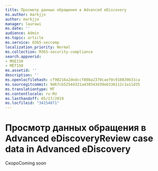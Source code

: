 ```yaml
---
title: Просмотр данных обращения в Advanced eDiscovery
ms.author: markjjo
author: markjjo
manager: laurawi
ms.date: ''
audience: Admin
ms.topic: article
ms.service: O365-seccomp
localization_priority: Normal
ms.collection: M365-security-compliance
search.appverid:
- MOE150
- MET150
ms.assetid: ''
description: ''
ms.openlocfilehash: cf90216a2dedccf80ba2370caef0c910839b31ca
ms.sourcegitcommit: 9d67cb52544321a430343d39eb336112c1a11d35
ms.translationtype: MT
ms.contentlocale: ru-RU
ms.lasthandoff: 05/17/2019
ms.locfileid: "34154871"
---
```

# <a name="review-case-data-in-advanced-ediscovery"></a><span data-ttu-id="502b8-102">Просмотр данных обращения в Advanced eDiscovery</span><span class="sxs-lookup"><span data-stu-id="502b8-102">Review case data in Advanced eDiscovery</span></span>


<span data-ttu-id="502b8-103">Скоро</span><span class="sxs-lookup"><span data-stu-id="502b8-103">Coming soon</span></span>